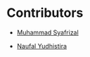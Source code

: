 # Contributors

- [Muhammad Syafrizal](https://github.com/ikaru19)

- [Naufal Yudhistira](https://github.com/yudhst)
